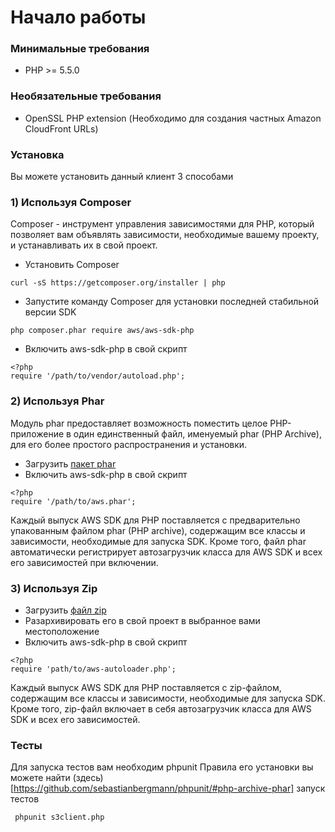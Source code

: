 # Начало работы
### Минимальные требования
- PHP >= 5.5.0
### Необязательные требования
- OpenSSL PHP extension
(Необходимо для создания частных Amazon CloudFront URLs)
### Установка
Вы можете установить данный клиент 3 способами
### 1) Используя Composer
Composer - инструмент управления зависимостями для PHP, который позволяет вам объявлять зависимости, необходимые вашему проекту, и устанавливать их в свой проект.
* Установить Composer
```
curl -sS https://getcomposer.org/installer | php
```
* Запустите команду Composer для установки последней стабильной версии SDK
```
php composer.phar require aws/aws-sdk-php
```
* Включить aws-sdk-php в свой скрипт 
```
<?php
require '/path/to/vendor/autoload.php';
```
### 2) Используя Phar
Модуль phar предоставляет возможность поместить целое PHP-приложение в один единственный файл, именуемый phar (PHP Archive), для его более простого распространения и установки.
* Загрузить [пакет phar](http://docs.aws.amazon.com/aws-sdk-php/v3/download/aws.phar)
* Включить aws-sdk-php в свой скрипт 
```
<?php
require '/path/to/aws.phar';
```
Каждый выпуск AWS SDK для PHP поставляется с предварительно упакованным файлом phar (PHP archive), содержащим все классы и зависимости, необходимые для запуска SDK. Кроме того, файл phar автоматически регистрирует автозагрузчик класса для AWS SDK  и всех его зависимостей при включении.
### 3) Используя Zip 
* Загрузить [файл zip](http://docs.aws.amazon.com/aws-sdk-php/v3/download/aws.zip)
* Разархивировать его в свой проект в выбранное вами местоположение
* Включить aws-sdk-php в свой скрипт 
```
<?php
require 'path/to/aws-autoloader.php';
```
Каждый выпуск AWS SDK для PHP поставляется с zip-файлом, содержащим все классы и зависимости, необходимые для запуска SDK. Кроме того, zip-файл включает в себя автозагрузчик класса для AWS SDK и всех его зависимостей.

### Тесты
Для запуска тестов вам необходим phpunit
Правила его установки вы можете найти (здесь)[https://github.com/sebastianbergmann/phpunit/#php-archive-phar]
запуск тестов
```
 phpunit s3client.php
```

